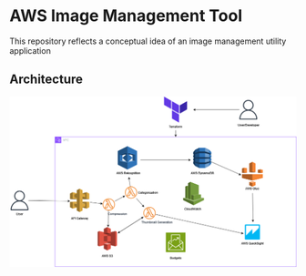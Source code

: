 # AWS Image Management Tool
This repository reflects a conceptual idea of an image management utility application 

## Architecture
![Diagram](imagemanagement.drawio.png)




